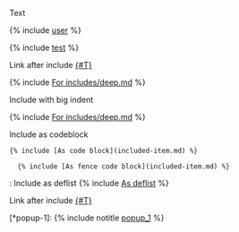 Text

{% include [user](includes/user.md) %}

{% include [test](includes/test.md) %}

Link after include
[{#T}](./1.md)

<!--{% include [For includes/deep.md](includes/deep.md) %}-->
{% include [For includes/deep.md](includes/deep.md) %}

Include with big indent

{% include [For includes/deep.md](includes/deepWithIndent.md) %}

Include as codeblock

    {% include [As code block](included-item.md) %}

```
  {% include [As fence code block](included-item.md) %}
```

:   Include as deflist
    {% include [As deflist](included-item.md) %}

Link after include
[{#T}](./1.md#subtitle)

[*popup-1]: {% include notitle [popup_1](included-item.md) %}
